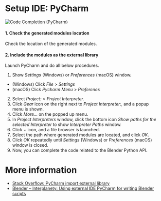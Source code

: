 # Setup IDE: PyCharm

![Code Completion (PyCharm)](images/code_completion_pycharm.png)


#### 1. Check the generated modules location

Check the location of the generated modules.  


#### 2. Include the modules as the external library

Launch PyCharm and do all below procedures.

1. Show *Settings* (Windows) or *Preferences* (macOS) window.
  * (Windows) Click *File* > *Settings*
  * (macOS) Click *Pycharm Menu* > *Preferenes*
2. Select *Project: <Your Project>* > *Project Interpreter*.
3. Click *Gear* icon on the right next to *Project Interpreter:*, and a popup menu is shown.
4. Click *More...* on the popped up menu.
5. In *Project Interpreters* window, click the bottom icon *Show paths for the selected Interpreter* to show *Interpreter Paths* window.
6. Click *+* icon, and a file browser is launched.
7. Select the path where generated modules are located, and click *OK*.
8. Click *OK* repeatedly until *Settings* (Windows) or *Preferences* (macOS) window is closed.
9. Now, you can complete the code related to the Blender Python API.


# More information

* [Stack Overflow: PyCharm import external library](https://stackoverflow.com/questions/24197970/pycharm-import-external-library)
* [Blender – Interplanety: Using external IDE PyCharm for writing Blender scripts](https://b3d.interplanety.org/en/using-external-ide-pycharm-for-writing-blender-scripts/)
